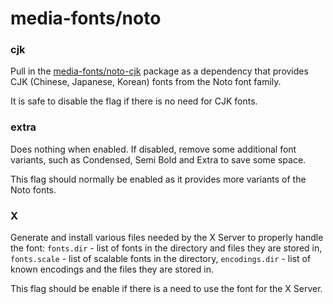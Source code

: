 # media-fonts/noto

### cjk
Pull in the [media-fonts/noto-cjk](../media-fonts/noto-cjk.md) package as a dependency that provides CJK (Chinese, Japanese, Korean) fonts from the Noto font family.

It is safe to disable the flag if there is no need for CJK fonts.

### extra
Does nothing when enabled. If disabled, remove some additional font variants, such as Condensed, Semi Bold and Extra to save some space.

This flag should normally be enabled as it provides more variants of the Noto fonts.

### X
Generate and install various files needed by the X Server to properly handle the font: `fonts.dir` - list of fonts in the directory and files they are stored in, `fonts.scale` - list of scalable fonts in the directory, `encodings.dir` - list of known encodings and the files they are stored in.

This flag should be enable if there is a need to use the font for the X Server.
